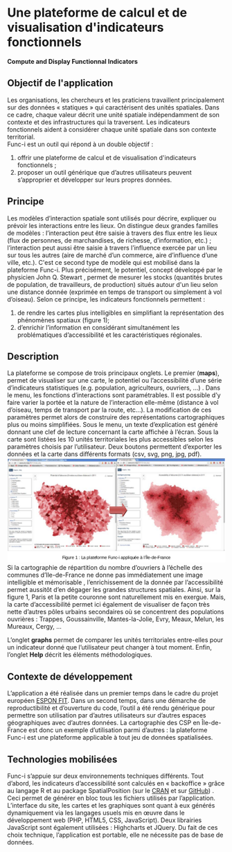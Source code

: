 # Une plateforme de calcul et de visualisation d'indicateurs fonctionnels 
**Compute and Display Functionnal Indicators**


## Objectif de l'application  
Les organisations, les chercheurs et les praticiens travaillent principalement sur des données « statiques »
qui caractérisent des unités spatiales. Dans ce cadre, chaque valeur décrit une unité spatiale
indépendamment de son contexte et des infrastructures qui la traversent. Les indicateurs fonctionnels aident
à considérer chaque unité spatiale dans son contexte territorial.  
Func-i est un outil qui répond à un double objectif :  
1. offrir une plateforme de calcul et de visualisation d'indicateurs fonctionnels ;  
2. proposer un outil générique que d’autres utilisateurs peuvent s’approprier et développer sur leurs
propres données.  

## Principe
Les modèles d’interaction spatiale sont utilisés pour décrire, expliquer ou prévoir les interactions entre les
lieux. On distingue deux grandes familles de modèles : l’interaction peut être saisie à travers des flux entre
les lieux (flux de personnes, de marchandises, de richesse, d’information, etc.) ; l’interaction peut aussi être
saisie à travers l’influence exercée par un lieu sur tous les autres (aire de marché d’un commerce, aire
d’influence d’une ville, etc.). C'est ce second type de modèle qui est mobilisé dans la plateforme Func-i. Plus
précisément, le potentiel, concept développé par le physicien John Q. Stewart , permet de mesurer les
stocks (quantités brutes de population, de travailleurs, de production) situés autour d'un lieu selon une
distance donnée (exprimée en temps de transport ou simplement à vol d’oiseau).
Selon ce principe, les indicateurs fonctionnels permettent :  
1. de rendre les cartes plus intelligibles en simplifiant la représentation des phénomènes spatiaux (figure 1);  
2. d’enrichir l’information en considérant simultanément les problématiques d’accessibilité et les
caractéristiques régionales.  

## Description
La plateforme se compose de trois principaux onglets. Le premier (**maps**), permet de visualiser sur une
carte, le potentiel ou l’accessibilité d’une série d’indicateurs statistiques (e.g. population, agriculteurs,
ouvriers, ...) . Dans le menu, les fonctions d’interactions sont paramétrables. Il est possible d’y faire varier la
portée et la nature de l’interaction elle-même (distance à vol d’oiseau, temps de transport par la route,
etc...). La modification de ces paramètres permet alors de construire des représentations cartographiques
plus ou moins simplifiées. Sous le menu, un texte d’explication est généré donnant une clef de lecture
concernant la carte affichée à l’écran. Sous la carte sont listées les 10 unités territoriales les plus
accessibles selon les paramètres choisis par l’utilisateur. Deux boutons permettent d’exporter les données et
la carte dans différents formats (csv, svg, png, jpg, pdf).  
![figure1](img/fig1.png)  
Si la cartographie de répartition du nombre d’ouvriers à l’échelle des communes d’Ile-de-France ne donne
pas immédiatement une image intelligible et mémorisable , l’enrichissement de la donnée par l’accessibilité
permet aussitôt d’en dégager les grandes structures spatiales. Ainsi, sur la figure 1, Paris et la petite
couronne sont naturellement mis en exergue. Mais, la carte d’accessibilité permet ici également de visualiser
de façon très nette d’autres pôles urbains secondaires où se concentrent des populations ouvrières :
Trappes, Goussainville, Mantes-la-Jolie, Evry, Meaux, Melun, les Mureaux, Cergy, ...  

L’onglet **graphs** permet de comparer les unités territoriales entre-elles pour un indicateur donné que
l’utilisateur peut changer à tout moment. Enfin, l’onglet **Help** décrit les éléments méthodologiques.

## Contexte de développement
L’application a été réalisée dans un premier temps dans le cadre du projet européen [ESPON FIT](http://fit.espon.eu/). Dans un second temps, dans une démarche de reproductibilité et d’ouverture du code,
l’outil a été rendu générique pour permettre son utilisation par d’autres utilisateurs sur d’autres espaces
géographiques avec d’autres données. 
La cartographie des CSP en Île-de-France est donc un
exemple d’utilisation parmi d’autres : la plateforme Func-i est une plateforme applicable à tout jeu de
données spatialisées.

## Technologies mobilisées
Func-i s’appuie sur deux environnements techniques différents. Tout d’abord, les indicateurs d’accessibilité
sont calculés en « backoffice » grâce au langage R et au package SpatialPosition (sur le [CRAN](https://cran.r-project.org/web/packages/SpatialPosition/) et sur [GitHub](Groupe-ElementR/SpatialPosition
)) . Ceci permet de générer
en bloc tous les fichiers utilisés par l’application. L’interface du site, les cartes et les graphiques sont quant à
eux générés dynamiquement via les langages usuels mis en œuvre dans le développement web (PHP,
HTML5, CSS, JavaScript). Deux librairies JavaScript sont également utilisées : Highcharts et JQuery. Du
fait de ces choix technique, l’application est portable, elle ne nécessite pas de base de données.